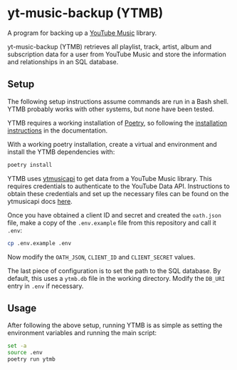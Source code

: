 # yt-music-backup (YTMB)

A program for backing up a [YouTube Music](https://music.youtube.com) library.

yt-music-backup (YTMB) retrieves all playlist, track, artist, album and subscription data for a user from YouTube Music and store the information and relationships in an SQL database.

## Setup

The following setup instructions assume commands are run in a Bash shell. YTMB probably works with other systems, but none have been tested.

YTMB requires a working installation of [Poetry](https://python-poetry.org/), so following the [installation instructions](https://python-poetry.org/docs/#installation) in the documentation.

With a working poetry installation, create a virtual and environment and install the YTMB dependencies with:

```bash
poetry install
```

YTMB uses [ytmusicapi](https://github.com/sigma67/ytmusicapi) to get data from a YouTube Music library. This requires credentials to authenticate to the YouTube Data API. Instructions to obtain these credentials and set up the necessary files can be found on the ytmusicapi docs [here](https://ytmusicapi.readthedocs.io/en/stable/setup/oauth.html).

Once you have obtained a client ID and secret and created the `oath.json` file, make a copy of the `.env.example` file from this repository and call it `.env`:

```bash
cp .env.example .env
```

Now modify the `OATH_JSON`, `CLIENT_ID` and `CLIENT_SECRET` values.

The last piece of configuration is to set the path to the SQL database. By default, this uses a `ytmb.db` file in the working directory. Modify the `DB_URI` entry in `.env` if necessary.

## Usage

After following the above setup, running YTMB is as simple as setting the environment variables and running the main script:

```bash
set -a
source .env
poetry run ytmb
```